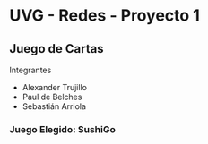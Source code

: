 # UVG - Redes - Proyecto 1
## Juego de Cartas
Integrantes
- Alexander Trujillo
- Paul de Belches
- Sebastián Arriola

### Juego Elegido: SushiGo
